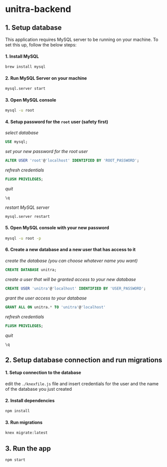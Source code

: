 # unitra-backend

## 1. Setup database

This application requires MySQL server to be running on your machine.
To set this up, follow the below steps:

#### 1. Install MySQL
```bash
brew install mysql
```

#### 2. Run MySQL Server on your machine
```bash
mysql.server start
```

#### 3. Open MySQL console
```bash
mysql -u root
```

#### 4. Setup password for the `root` user (safety first)
*select database*
```sql
USE mysql;
```
*set your new password for the root user*
```sql
ALTER USER 'root'@'localhost' IDENTIFIED BY 'ROOT_PASSWORD';
```
*refresh credentials*
```sql
FLUSH PRIVILEGES;
```
*quit*
```sql
\q
```

*restart MySQL server*
```bash
mysql.server restart
```

#### 5. Open MySQL console with your new password
```bash
mysql -u root -p
```

#### 6. Create a new database and a new user that has access to it
*create the database (you can choose whatever name you want)*
```sql
CREATE DATABASE unitra;
```
*create a user that will be granted access to your new database*
```sql
CREATE USER 'unitra'@'localhost' IDENTIFIED BY 'USER_PASSWORD';
```
*grant the user access to your database*
```sql
GRANT ALL ON unitra.* TO 'unitra'@'localhost'
```
*refresh credentials*
```sql
FLUSH PRIVILEGES;
```
*quit*
```sql
\q
```

## 2. Setup database connection and run migrations

#### 1. Setup connection to the database
edit the `./knexfile.js` file and insert credentials for the user and the name of the database you just created

#### 2. Install dependencies
```bash
npm install
```

#### 3. Run migrations
```bash
knex migrate:latest
```

## 3. Run the app
```bash
npm start
```
